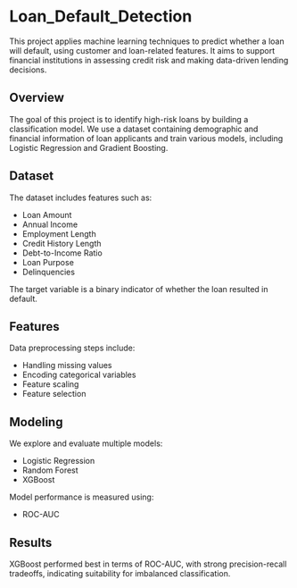 # Loan_Default_Detection

This project applies machine learning techniques to predict whether a loan will default, using customer and loan-related features. It aims to support financial institutions in assessing credit risk and making data-driven lending decisions.


## Overview

The goal of this project is to identify high-risk loans by building a classification model. We use a dataset containing demographic and financial information of loan applicants and train various models, including Logistic Regression and Gradient Boosting.

## Dataset

The dataset includes features such as:

- Loan Amount
- Annual Income
- Employment Length
- Credit History Length
- Debt-to-Income Ratio
- Loan Purpose
- Delinquencies

The target variable is a binary indicator of whether the loan resulted in default.

## Features

Data preprocessing steps include:

- Handling missing values
- Encoding categorical variables
- Feature scaling
- Feature selection

## Modeling

We explore and evaluate multiple models:

- Logistic Regression
- Random Forest
- XGBoost

Model performance is measured using:
- ROC-AUC

## Results

XGBoost performed best in terms of ROC-AUC, with strong precision-recall tradeoffs, indicating suitability for imbalanced classification.
